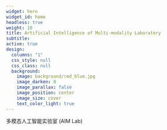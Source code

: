 ```yaml
---
widget: hero
widget_id: home
headless: true
weight: 10
title: Artificial Intelligence of Multi-modality Laboratory
subtitle:
active: true
design:
  columns: "1"
  css_style: null
  css_class: null
  background:
    image: background/red_blue.jpg
    image_darken: 0
    image_parallax: false
    image_position: center
    image_size: cover
    text_color_light: true
---
```

多模态人工智能实验室 (AIM Lab)
